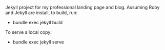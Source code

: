 Jekyll project for my professional landing page and blog. Assuming Ruby and Jekyll are install, to build, run:

* bundle exec jekyll build

To serve a local copy:

* bundle exec jekyll serve
